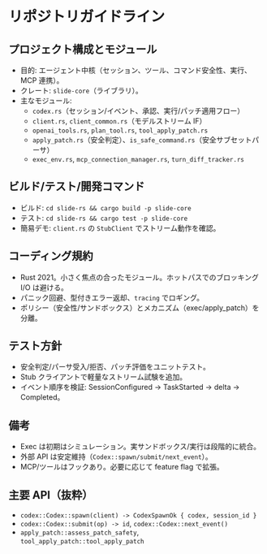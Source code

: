 # リポジトリガイドライン

## プロジェクト構成とモジュール
- 目的: エージェント中核（セッション、ツール、コマンド安全性、実行、MCP 連携）。
- クレート: `slide-core`（ライブラリ）。
- 主なモジュール:
  - `codex.rs`（セッション/イベント、承認、実行/パッチ適用フロー）
  - `client.rs`, `client_common.rs`（モデルストリーム IF）
  - `openai_tools.rs`, `plan_tool.rs`, `tool_apply_patch.rs`
  - `apply_patch.rs`（安全判定）、`is_safe_command.rs`（安全サブセットパーサ）
  - `exec_env.rs`, `mcp_connection_manager.rs`, `turn_diff_tracker.rs`

## ビルド/テスト/開発コマンド
- ビルド: `cd slide-rs && cargo build -p slide-core`
- テスト: `cd slide-rs && cargo test -p slide-core`
- 簡易デモ: `client.rs` の `StubClient` でストリーム動作を確認。

## コーディング規約
- Rust 2021。小さく焦点の合ったモジュール。ホットパスでのブロッキング I/O は避ける。
- パニック回避、型付きエラー返却、`tracing` でロギング。
- ポリシー（安全性/サンドボックス）とメカニズム（exec/apply_patch）を分離。

## テスト方針
- 安全判定/パーサ受入/拒否、パッチ評価をユニットテスト。
- Stub クライアントで軽量なストリーム試験を追加。
- イベント順序を検証: SessionConfigured → TaskStarted → delta → Completed。

## 備考
- Exec は初期はシミュレーション。実サンドボックス/実行は段階的に統合。
- 外部 API は安定維持（`Codex::spawn/submit/next_event`）。
- MCP/ツールはフックあり。必要に応じて feature flag で拡張。

## 主要 API（抜粋）
- `codex::Codex::spawn(client) -> CodexSpawnOk { codex, session_id }`
- `codex::Codex::submit(op) -> id`, `codex::Codex::next_event()`
- `apply_patch::assess_patch_safety`, `tool_apply_patch::tool_apply_patch`

